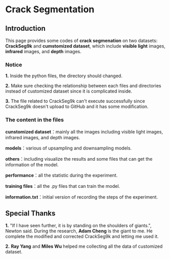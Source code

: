# Crack Segmentation

## Introduction

This page provides some codes of **crack segmenation** on two datasets: **CrackSeg9k** and **cumstomized dataset**, which include **visible light** images, **infrared** images, and **depth** images.

### Notice

**1.** Inside the python files, the directory should changed.

**2.** Make sure checking the relationship between each files and directories instead of customized dataset since it is complicated inside.

**3.** The file related to CrackSeg9k can't execute successfully since CrackSeg9k doesn't upload to GitHub and it has some modification.

### The content in the files

**cunstomized dataset**：mainly all the images including visible light images, infrared images, and depth images.

**models**：various of upsampling and downsampling models.

**others**：including visualize the results and some files that can get the information of the model.

**performance**：all the statistic during the experiment.

**training files**：all the .py files that can train the model.

**information.txt**：initial version of recording the steps of the experiment.

## Special Thanks

**1.** "If I have seen further, it is by standing on the shoulders of giants.", Newton said. During the research, **Adam Cheng** is the giant to me. He complete the modified and corrected CrackSeg9k and letting me used it.

**2.** **Ray Yang** and **Miles Wu** helped me collecting all the data of customized dataset.

